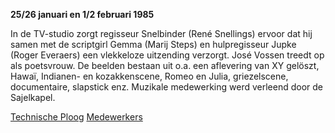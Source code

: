 **25/26 januari en 1/2 februari  1985**

In de TV-studio zorgt regisseur Snelbinder (René Snellings) ervoor dat hij samen met de scriptgirl Gemma (Marij Steps) en hulpregisseur Jupke (Roger Everaers) een vlekkeloze uitzending verzorgt. José Vossen treedt op als poetsvrouw. De beelden bestaan uit o.a. een aflevering van XY gelöszt, Hawaï, Indianen- en kozakkenscene, Romeo en Julia,  griezelscene, documentaire, slapstick enz. Muzikale medewerking werd verleend door de Sajelkapel.

[Technische Ploog](/#/revue/1985/uploads/3f8a4091-10d1-46f7-9337-1980cd7c3f95)
[Medewerkers](/#/revue/1985/uploads/133d870b-897b-44d4-9627-9f8aefabd7a7)

